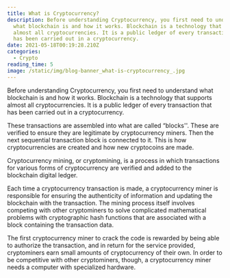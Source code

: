 ```yaml
---
title: What is Cryptocurrency?
description: Before understanding Cryptocurrency, you first need to understand
  what blockchain is and how it works. Blockchain is a technology that supports
  almost all cryptocurrencies. It is a public ledger of every transaction that
  has been carried out in a cryptocurrency.
date: 2021-05-18T00:19:28.210Z
categories:
  - Crypto
reading_time: 5
image: /static/img/blog-banner_what-is-cryptocurrency_.jpg
---
```

Before understanding Cryptocurrency, you first need to understand what blockchain is and how it works. Blockchain is a technology that supports almost all cryptocurrencies. It is a public ledger of every transaction that has been carried out in a cryptocurrency.

These transactions are assembled into what are called “blocks''. These are verified to ensure they are legitimate by cryptocurrency miners. Then the next sequential transaction block is connected to it. This is how cryptocurrencies are created and how new cryptocoins are made.

Cryptocurrency mining, or cryptomining, is a process in which transactions for various forms of cryptocurrency are verified and added to the blockchain digital ledger.

Each time a cryptocurrency transaction is made, a cryptocurrency miner is responsible for ensuring the authenticity of information and updating the blockchain with the transaction. The mining process itself involves competing with other cryptominers to solve complicated mathematical problems with cryptographic hash functions that are associated with a block containing the transaction data.

The first cryptocurrency miner to crack the code is rewarded by being able to authorize the transaction, and in return for the service provided, cryptominers earn small amounts of cryptocurrency of their own. In order to be competitive with other cryptominers, though, a cryptocurrency miner needs a computer with specialized hardware.